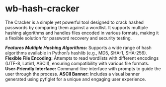 # wb-hash-cracker
The Cracker is a simple yet powerful tool designed to crack hashed passwords by comparing them against a wordlist. It supports multiple hashing algorithms and handles files encoded in various formats, making it a flexible solution for password recovery and security testing.

***Features***
***Multiple Hashing Algorithms:*** Supports a wide range of hash algorithms available in Python’s hashlib (e.g., MD5, SHA-1, SHA-256).
**Flexible File Encoding:** Attempts to read wordlists with different encodings (UTF-8, Latin1, ASCII), ensuring compatibility with various file formats.
**User-Friendly Interface:** Command-line interface with prompts to guide the user through the process.
**ASCII Banner:** Includes a visual banner generated using pyfiglet for a unique and engaging user experience.
